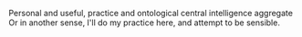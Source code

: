 
Personal and useful, practice and ontological central intelligence aggregate
Or in another sense, I'll do my practice here, and attempt to be sensible.


